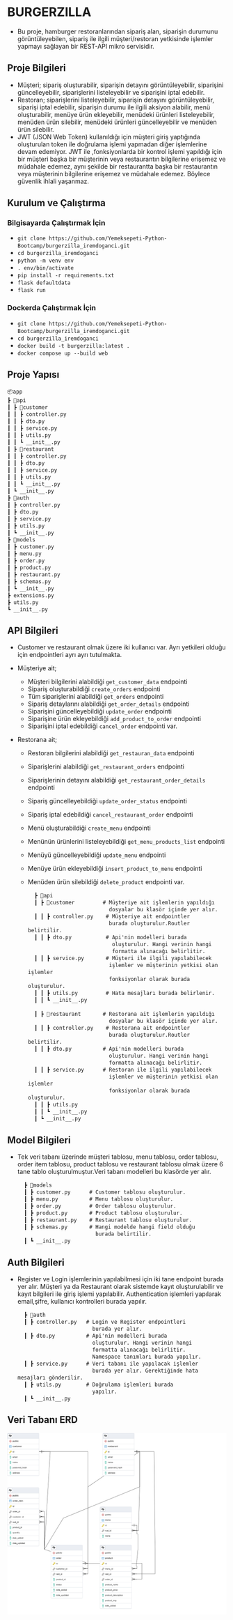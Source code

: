 # BURGERZILLA
* Bu proje, hamburger restoranlarından sipariş alan,
siparişin durumunu görüntüleyebilen, sipariş ile
ilgili müşteri/restoran yetkisinde işlemler
yapmayı sağlayan bir REST-API mikro servisidir.

## Proje Bilgileri
* Müşteri; sipariş oluşturabilir, siparişin detayını görüntüleyebilir, siparişini güncelleyebilir, siparişlerini listeleyebilir ve siparişini iptal edebilir.
* Restoran; siparişlerini listeleyebilir, siparişin detayını görüntüleyebilir, siparişi iptal edebilir, siparişin durumu ile ilgili aksiyon alabilir, menü oluşturabilir, menüye ürün ekleyebilir, menüdeki ürünleri listeleyebilir, menüden ürün silebilir, menüdeki ürünleri güncelleyebilir ve menüden ürün silebilir.
* JWT (JSON Web Token) kullanıldığı için müşteri giriş yaptığında oluşturulan token ile doğrulama işlemi yapmadan diğer işlemlerine devam edemiyor. JWT ile ,fonksiyonlarda bir kontrol işlemi yapıldığı için bir müşteri başka bir müşterinin veya restaurantın bilgilerine erişemez ve müdahale edemez, aynı şekilde bir restaurantta başka bir restaurantın veya müşterinin bilgilerine erişemez ve müdahale edemez. Böylece güvenlik ihlali yaşanmaz.

## Kurulum ve Çalıştırma

### Bilgisayarda Çalıştırmak İçin
* `git clone https://github.com/Yemeksepeti-Python-Bootcamp/burgerzilla_iremdoganci.git`
* `cd burgerzilla_iremdoganci`
* `python -m venv env`
* `. env/bin/activate`
* `pip install -r requirements.txt`
* `flask defaultdata`
* `flask run`

### Dockerda Çalıştırmak İçin
* `git clone https://github.com/Yemeksepeti-Python-Bootcamp/burgerzilla_iremdoganci.git`
* `cd burgerzilla_iremdoganci`
* `docker build -t burgerzilla:latest .`
* `docker compose up --build web`


## Proje Yapısı
    📦app
    ┣ 📂api
    ┃ ┣ 📂customer
    ┃ ┃ ┣ controller.py
    ┃ ┃ ┣ dto.py
    ┃ ┃ ┣ service.py
    ┃ ┃ ┣ utils.py
    ┃ ┃ ┗ __init__.py
    ┃ ┣ 📂restaurant
    ┃ ┃ ┣ controller.py
    ┃ ┃ ┣ dto.py
    ┃ ┃ ┣ service.py
    ┃ ┃ ┣ utils.py
    ┃ ┃ ┗ __init__.py
    ┃ ┗ __init__.py
    ┣ 📂auth
    ┃ ┣ controller.py
    ┃ ┣ dto.py
    ┃ ┣ service.py
    ┃ ┣ utils.py
    ┃ ┗ __init__.py
    ┣ 📂models
    ┃ ┣ customer.py
    ┃ ┣ menu.py
    ┃ ┣ order.py
    ┃ ┣ product.py
    ┃ ┣ restaurant.py
    ┃ ┣ schemas.py
    ┃ ┗ __init__.py
    ┣ extensions.py
    ┣ utils.py
    ┗ __init__.py

## API Bilgileri

 * Customer ve restaurant olmak üzere iki kullanıcı var. Ayrı yetkileri olduğu için endpointleri ayrı ayrı tutulmakta.
 * Müşteriye ait; 
    - Müşteri bilgilerini alabildiği `get_customer_data` endpointi
    - Sipariş oluşturabildiği `create_orders` endpointi
    - Tüm siparişlerini alabildiği `get_orders` endpointi
    - Sipariş detaylarını alabildiği `get_order_details` endpointi
    - Siparişini güncelleyebildiği `update_order` endpointi
    - Siparişine ürün ekleyebildiği `add_product_to_order` endpointi
    - Siparişini iptal edebildiği `cancel_order` endpointi var.

* Restorana ait;
    - Restoran bilgilerini alabildiği `get_restauran_data` endpointi
    - Siparişlerini alabildiği `get_restaurant_orders` endpointi
    - Siparişlerinin detayını alabildiği `get_restaurant_order_details` endpointi
    - Sipariş güncelleyebildiği `update_order_status` endpointi
    - Sipariş iptal edebildiği `cancel_restaurant_order` endpointi
    - Menü oluşturabildiği `create_menu` endpointi
    - Menünün ürünlerini listeleyebildiği `get_menu_products_list` endpointi
    - Menüyü güncelleyebildiği `update_menu` endpointi
    - Menüye ürün ekleyebildiği `insert_product_to_menu` endpointi
    - Menüden ürün silebildiği `delete_product` endpointi var.



            ┣ 📂api
            ┃ ┣ 📂customer         # Müşteriye ait işlemlerin yapıldığı
                                    dosyalar bu klasör içinde yer alır.  
            ┃ ┃ ┣ controller.py    # Müşteriye ait endpointler
                                    burada oluşturulur.Routler belirtilir.
            ┃ ┃ ┣ dto.py           # Api'nin modelleri burada
                                     oluşturulur. Hangi verinin hangi
                                     formatta alınacağı belirlitir.
            ┃ ┃ ┣ service.py       # Müşteri ile ilgili yapılabilecek
                                    işlemler ve müşterinin yetkisi olan işlemler
                                    fonksiyonlar olarak burada oluşturulur.
            ┃ ┃ ┣ utils.py         # Hata mesajları burada belirlenir.
            ┃ ┃ ┗ __init__.py

            ┃ ┣ 📂restaurant       # Restorana ait işlemlerin yapıldığı
                                    dosyalar bu klasör içinde yer alır.
            ┃ ┃ ┣ controller.py    # Restorana ait endpointler
                                    burada oluşturulur.Routler belirtilir.
            ┃ ┃ ┣ dto.py          # Api'nin modelleri burada
                                    oluşturulur. Hangi verinin hangi
                                    formatta alınacağı belirlitir.
            ┃ ┃ ┣ service.py      # Restoran ile ilgili yapılabilecek
                                    işlemler ve müşterinin yetkisi olan işlemler
                                    fonksiyonlar olarak burada oluşturulur.
            ┃ ┃ ┣ utils.py
            ┃ ┃ ┗ __init__.py
            ┃ ┗ __init__.py

## Model Bilgileri
* Tek veri tabanı üzerinde müşteri tablosu, menu tablosu, order tablosu, order item tablosu, product tablosu ve restaurant tablosu olmak üzere 6 tane tablo oluşturulmuştur.Veri tabanı modelleri bu klasörde yer alır.

        ┣ 📂models            
        ┃ ┣ customer.py      # Customer tablosu oluşturulur.
        ┃ ┣ menu.py          # Menu tablosu oluşturulur.
        ┃ ┣ order.py         # Order tablosu oluşturulur.
        ┃ ┣ product.py       # Product tablosu oluşturulur.
        ┃ ┣ restaurant.py    # Restaurant tablosu oluşturulur.
        ┃ ┣ schemas.py       # Hangi modelde hangi field olduğu
                               burada belirtilir.
        ┃ ┗ __init__.py


## Auth Bilgileri
* Register ve Login işlemlerinin yapılabilmesi için iki tane endpoint burada yer alır. Müşteri ya da Restaurant olarak sistemde kayıt oluşturulabilir ve kayıt bilgileri ile giriş işlemi yapılabilir. Authentication işlemleri yapılarak email,şifre, kullanıcı kontrolleri burada yapılır.

        ┣ 📂auth             
        ┃ ┣ controller.py   # Login ve Register endpointleri
                              burada yer alır.
        ┃ ┣ dto.py          # Api'nin modelleri burada
                              oluşturulur. Hangi verinin hangi
                              formatta alınacağı belirlitir.
                              Namespace tanımları burada yapılır.
        ┃ ┣ service.py      # Veri tabanı ile yapılacak işlemler
                              burada yer alır. Gerektiğinde hata mesajları gönderilir.
        ┃ ┣ utils.py        # Doğrulama işlemleri burada
                              yapılır.
        ┃ ┗ __init__.py


## Veri Tabanı ERD
 ![Image description](databaseerd.png)
